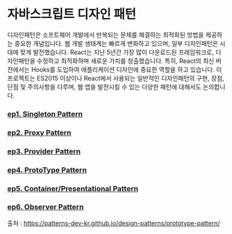 # 자바스크립트 디자인 패턴

디자인패턴은 소프트웨어 개발에서 반복되는 문제를 해결하는 최적화된 방법을 제공하는 중요한 개념입니다. 웹 개발 생태계는 빠르게 변화하고 있으며, 일부 디자인패턴은 시대에 맞게 발전했습니다. React는 지난 5년간 가장 많이 다운로드된 프레임워크로, 디자인패턴을 수정하고 최적화하며 새로운 가치를 창출했습니다. 특히, React의 최신 버전에서는 Hooks를 도입하여 애플리케이션 디자인에 중요한 역할을 하고 있습니다. 이 프로젝트는 ES2015 이상이나 React에서 사용되는 일반적인 디자인패턴의 구현, 장점, 단점 및 주의사항을 다루며, 웹 앱을 발전시킬 수 있는 다양한 패턴에 대해서도 논의합니다.

### [ep1. Singleton Pattern](https://github.com/likeprograming1/DesignPatterns/tree/main/SingletonPattern)

### [ep2. Proxy Pattern](https://github.com/likeprograming1/DesignPatterns/tree/main/ProxyPattern)

### [ep3. Provider Pattern](https://github.com/likeprograming1/DesignPatterns/tree/main/ProviderPattern)

### [ep4. ProtoType Pattern](https://github.com/likeprograming1/DesignPatterns/tree/main/ProtoTypePattern)

### [ep5. Container/Presentational Pattern](https://github.com/likeprograming1/DesignPatterns/tree/main/Container%26PresentationalPattern)

### [ep6. Observer Pattern](https://github.com/likeprograming1/DesignPatterns/tree/main/ObserverPattern)

출처 : https://patterns-dev-kr.github.io/design-patterns/prototype-pattern/
